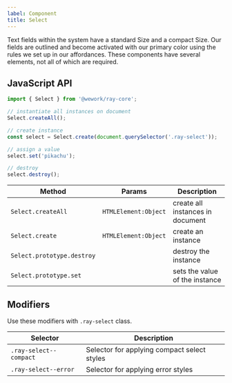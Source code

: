 ```yaml
---
label: Component
title: Select
---
```


<page-intro>Text fields within the system have a standard Size and a compact Size. Our fields are outlined and become activated with our primary color using the rules we set up in our affordances. These components have several elements, not all of which are required.</page-intro>

<component 
    name="With placeholder"
    component="select"
    variation="select--with-placeholder" 
    >
</component>

<component 
    name="Compact"
    component="select"
    variation="select--compact" 
    >
</component>

<component 
    name="Error"
    component="select"
    variation="select--error" 
    >
</component>

<component 
    name="With icon"
    component="select"
    variation="select-with-icon" 
    >
</component>

## JavaScript API

```javascript
import { Select } from '@wework/ray-core';

// instantiate all instances on document
Select.createAll();

// create instance
const select = Select.create(document.querySelector('.ray-select'));

// assign a value
select.set('pikachu');

// destroy
select.destroy();
```

| Method                     | Params               | Description                      |
| -------------------------- | -------------------- | -------------------------------- |
| `Select.createAll`         | `HTMLElement:Object` | create all instances in document |
| `Select.create`            | `HTMLElement:Object` | create an instance               |
| `Select.prototype.destroy` |                      | destroy the instance             |
| `Select.prototype.set`     |                      | sets the value of the instance   |

## Modifiers

Use these modifiers with `.ray-select` class.

| Selector               | Description                                 |
| ---------------------- | ------------------------------------------- |
| `.ray-select--compact` | Selector for applying compact select styles |
| `.ray-select--error`   | Selector for applying error styles          |
